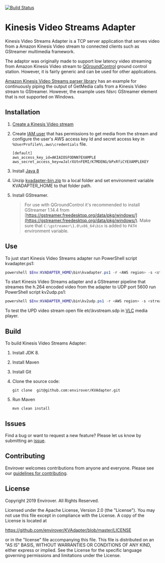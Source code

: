 [![Build Status](https://api.travis-ci.org/envirover/KVAdapter.svg?branch=master)](https://travis-ci.org/envirover/KVAdapter)

# Kinesis Video Streams Adapter

Kinesis Video Streams Adapter is a TCP server application that serves
video from a Amazon Kinesis Video stream to connected clients such as
GStreamer multimedia framework.

The adaptor was originally made to support low latency video streaming from
Amazon Kinesis Video stream to [QGroundControl](https://github.com/mavlink/qgroundcontrol/blob/master/src/VideoStreaming/README.md) ground control station. However, it
is fairly generic and can be used for other applications.

[Amazon Kinesis Video Streams parser library](https://github.com/aws/amazon-kinesis-video-streams-parser-library)
has an example for continuously piping the output of GetMedia calls from a
Kinesis Video stream to GStreamer. However, the example uses fdsrc GStreamer 
element that is not supported on Windows.

## Installation

1. [Create a Kinesis Video stream](https://docs.aws.amazon.com/kinesisvideostreams/latest/dg/getting-started.html)
2. Create [IAM user](https://docs.aws.amazon.com/kinesisvideostreams/latest/dg/how-iam.html) that has permissions to get media
from the stream and configure the user's AWS access key Id and secret access key in `%UserProfile%\.aws\credentials` file.

    ```text
    [default]
    aws_access_key_id=AKIAIOSFODNN7EXAMPLE
    aws_secret_access_key=wJalrXUtnFEMI/K7MDENG/bPxRfiCYEXAMPLEKEY
    ```

3. Install [Java 8](https://adoptopenjdk.net/)
4. Unzip [kvadapter-bin.zip](https://github.com/envirover/KVAdapter/releases) to a local folder and set environment variable KVADAPTER_HOME to that folder path.
5. Install GStreamer.
   > For use with QGroundControl it's recommended to install GStreamer 1.14.4 from [https://gstreamer.freedesktop.org/data/pkg/windows/](https://gstreamer.freedesktop.org/data/pkg/windows/).
   > Make sure that `C:\gstreamer\1.0\x86_64\bin` is added to `PATH` environment variable.

## Use

To just start Kinesis Video Streams adapter run PowerShell script kvadapter.ps1:

```PowerShell
powershell $Env:KVADAPTER_HOME\bin\kvadapter.ps1 -r <AWS region> -s <stream name>
```

To start Kinesis Video Streams adapter and a GStreamer pipeline that streames 
the h.264 encoded video from the adapter to UDP port 5600 run PowerShell script 
kv2udp.ps1:

```PowerShell
powershell $Env:KVADAPTER_HOME\bin\kv2udp.ps1 -r <AWS region> -s <stream name>
```

To test the UPD video stream open file etc\kvstream.sdp in [VLC](https://www.videolan.org/vlc/index.html) media player.

## Build

To build Kinesis Video Streams Adapter:

1. Install JDK 8.
2. Install Maven
3. Install Git
4. Clone the source code:

   ```shell
   git clone  git@github.com:envirover/KVAdapter.git
   ```
5. Run Maven

   ```shell
   mvn clean install
   ```

## Issues

Find a bug or want to request a new feature?  Please let us know by submitting an [issue](https://github.com/envirover/KVAdapter/issues).

## Contributing

Envirover welcomes contributions from anyone and everyone. Please see our [guidelines for contributing](https://github.com/envirover/KVAdapter/blob/master/CONTRIBUTING.md).

## License

Copyright 2019 Envirover. All Rights Reserved.

Licensed under the Apache License, Version 2.0 (the "License").
You may not use this file except in compliance with
the License. A copy of the License is located at

https://github.com/envirover/KVAdapter/blob/master/LICENSE

or in the "license" file accompanying this file. This file is distributed on
an "AS IS" BASIS, WITHOUT WARRANTIES OR CONDITIONS OF ANY KIND, either
express or implied. See the License for the specific language governing
permissions and limitations under the License.
